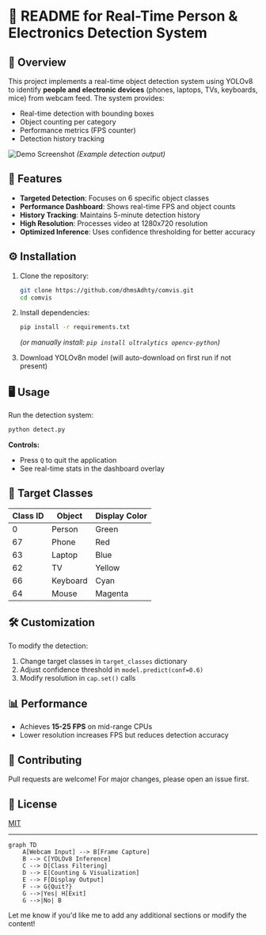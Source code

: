 # 📝 README for Real-Time Person & Electronics Detection System

## 📌 Overview
This project implements a real-time object detection system using YOLOv8 to identify **people and electronic devices** (phones, laptops, TVs, keyboards, mice) from webcam feed. The system provides:
- Real-time detection with bounding boxes
- Object counting per category
- Performance metrics (FPS counter)
- Detection history tracking

![Demo Screenshot](demo_screenshot.jpg) *(Example detection output)*

## 🚀 Features
- **Targeted Detection**: Focuses on 6 specific object classes
- **Performance Dashboard**: Shows real-time FPS and object counts
- **History Tracking**: Maintains 5-minute detection history
- **High Resolution**: Processes video at 1280x720 resolution
- **Optimized Inference**: Uses confidence thresholding for better accuracy

## ⚙️ Installation
1. Clone the repository:
   ```bash
   git clone https://github.com/dhmsAdhty/comvis.git
   cd comvis
   ```

2. Install dependencies:
   ```bash
   pip install -r requirements.txt
   ```
   *(or manually install: `pip install ultralytics opencv-python`)*

3. Download YOLOv8n model (will auto-download on first run if not present)

## 🖥️ Usage
Run the detection system:
```bash
python detect.py
```

**Controls:**
- Press `Q` to quit the application
- See real-time stats in the dashboard overlay

## 🎯 Target Classes
| Class ID | Object   | Display Color |
|----------|----------|---------------|
| 0        | Person   | Green         |
| 67       | Phone    | Red           |
| 63       | Laptop   | Blue          |
| 62       | TV       | Yellow        |
| 66       | Keyboard | Cyan          |
| 64       | Mouse    | Magenta       |

## 🛠️ Customization
To modify the detection:
1. Change target classes in `target_classes` dictionary
2. Adjust confidence threshold in `model.predict(conf=0.6)`
3. Modify resolution in `cap.set()` calls

## 📊 Performance
- Achieves **15-25 FPS** on mid-range CPUs
- Lower resolution increases FPS but reduces detection accuracy

## 🤝 Contributing
Pull requests are welcome! For major changes, please open an issue first.

## 📜 License
[MIT](LICENSE)

---

```mermaid
graph TD
    A[Webcam Input] --> B[Frame Capture]
    B --> C[YOLOv8 Inference]
    C --> D[Class Filtering]
    D --> E[Counting & Visualization]
    E --> F[Display Output]
    F --> G{Quit?}
    G -->|Yes| H[Exit]
    G -->|No| B
```

Let me know if you'd like me to add any additional sections or modify the content!
